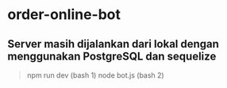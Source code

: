# order-online-bot
## Server masih dijalankan dari lokal dengan menggunakan PostgreSQL dan sequelize

<blockquote>npm run dev (bash 1)
node bot.js (bash 2)</blockquote>
